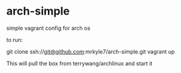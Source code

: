 arch-simple
===========

simple vagrant config for arch os

to run:

git clone ssh://git@github.com:mrkyle7/arch-simple.git
vagrant up


This will pull the box from terrywang/archlinux and start it
